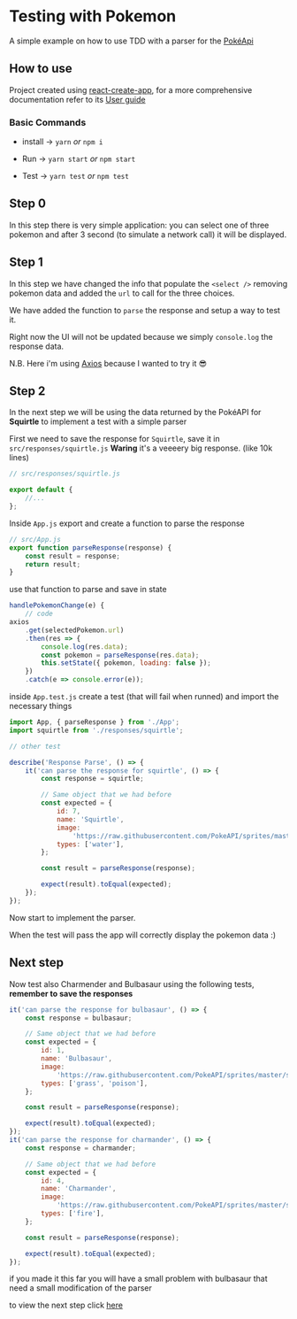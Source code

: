 # Testing with Pokemon

A simple example on how to use TDD with a parser for the [PokéApi](https://pokeapi.co/)

## How to use

Project created using [react-create-app](https://github.com/facebook/create-react-app), for a more comprehensive documentation refer to its [User guide](https://github.com/facebook/create-react-app/blob/master/packages/react-scripts/template/README.md)

### Basic Commands

* install -> `yarn` _or_ `npm i`

* Run -> `yarn start` _or_ `npm start`

* Test -> `yarn test` _or_ `npm test`

## Step 0

In this step there is very simple application: you can select one of three pokemon and after 3 second (to simulate a network call) it will be displayed.

## Step 1

In this step we have changed the info that populate the `<select />` removing pokemon data and added the `url` to call for the three choices.

We have added the function to `parse` the response and setup a way to test it.

Right now the UI will not be updated because we simply `console.log` the response data.

N.B. Here i'm using [Axios](https://github.com/axios/axios) because I wanted to try it :sunglasses:

## Step 2

In the next step we will be using the data returned by the PokéAPI for **Squirtle** to implement a test with a simple parser

First we need to save the response for `Squirtle`, save it in `src/responses/squirtle.js` **Waring** it's a veeeery big response. (like 10k lines)

```javascript
// src/responses/squirtle.js

export default {
    //...
};
```

Inside `App.js` export and create a function to parse the response

```javascript
// src/App.js
export function parseResponse(response) {
    const result = response;
    return result;
}
```

use that function to parse and save in state

```javascript
handlePokemonChange(e) {
    // code
axios
    .get(selectedPokemon.url)
    .then(res => {
        console.log(res.data);
        const pokemon = parseResponse(res.data);
        this.setState({ pokemon, loading: false });
    })
    .catch(e => console.error(e));
```

inside `App.test.js` create a test (that will fail when runned) and import the necessary things

```javascript
import App, { parseResponse } from './App';
import squirtle from './responses/squirtle';

// other test

describe('Response Parse', () => {
    it('can parse the response for squirtle', () => {
        const response = squirtle;

        // Same object that we had before
        const expected = {
            id: 7,
            name: 'Squirtle',
            image:
                'https://raw.githubusercontent.com/PokeAPI/sprites/master/sprites/pokemon/7.png',
            types: ['water'],
        };

        const result = parseResponse(response);

        expect(result).toEqual(expected);
    });
});
```

Now start to implement the parser.

When the test will pass the app will correctly display the pokemon data :)

## Next step

Now test also Charmender and Bulbasaur using the following tests, **remember to save the responses**

```javascript
it('can parse the response for bulbasaur', () => {
    const response = bulbasaur;

    // Same object that we had before
    const expected = {
        id: 1,
        name: 'Bulbasaur',
        image:
            'https://raw.githubusercontent.com/PokeAPI/sprites/master/sprites/pokemon/1.png',
        types: ['grass', 'poison'],
    };

    const result = parseResponse(response);

    expect(result).toEqual(expected);
});
it('can parse the response for charmander', () => {
    const response = charmander;

    // Same object that we had before
    const expected = {
        id: 4,
        name: 'Charmander',
        image:
            'https://raw.githubusercontent.com/PokeAPI/sprites/master/sprites/pokemon/4.png',
        types: ['fire'],
    };

    const result = parseResponse(response);

    expect(result).toEqual(expected);
});
```

if you made it this far you will have a small problem with bulbasaur that need a small modification of the parser

to view the next step click [here](https://github.com/zanza00/testing-with-pokemon/tree/3_testing_three_starters)
